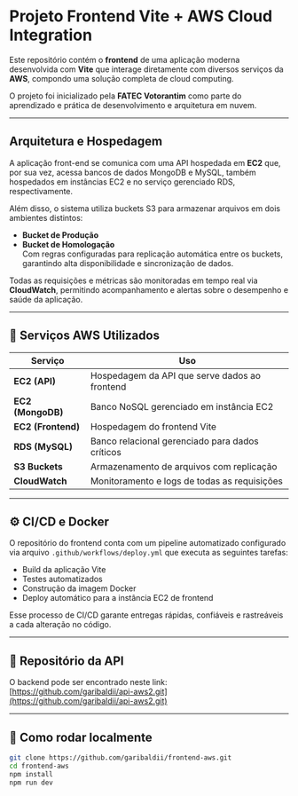 #  Projeto Frontend Vite + AWS Cloud Integration

Este repositório contém o **frontend** de uma aplicação moderna desenvolvida com **Vite** que interage diretamente com diversos serviços da **AWS**, compondo uma solução completa de cloud computing.  

O projeto foi inicializado pela **FATEC Votorantim** como parte do aprendizado e prática de desenvolvimento e arquitetura em nuvem.

---

##  Arquitetura e Hospedagem

A aplicação front-end se comunica com uma API hospedada em **EC2** que, por sua vez, acessa bancos de dados MongoDB e MySQL, também hospedados em instâncias EC2 e no serviço gerenciado RDS, respectivamente.  

Além disso, o sistema utiliza buckets S3 para armazenar arquivos em dois ambientes distintos:

- **Bucket de Produção**
- **Bucket de Homologação**  
  Com regras configuradas para replicação automática entre os buckets, garantindo alta disponibilidade e sincronização de dados.

Todas as requisições e métricas são monitoradas em tempo real via **CloudWatch**, permitindo acompanhamento e alertas sobre o desempenho e saúde da aplicação.

---

## 🔧 Serviços AWS Utilizados

| Serviço              | Uso                                           |
|----------------------|-----------------------------------------------|
| **EC2 (API)**        | Hospedagem da API que serve dados ao frontend |
| **EC2 (MongoDB)**    | Banco NoSQL gerenciado em instância EC2       |
| **EC2 (Frontend)**   | Hospedagem do frontend Vite                     |
| **RDS (MySQL)**      | Banco relacional gerenciado para dados críticos|
| **S3 Buckets**       | Armazenamento de arquivos com replicação       |
| **CloudWatch**       | Monitoramento e logs de todas as requisições   |

---

## ⚙️ CI/CD e Docker

O repositório do frontend conta com um pipeline automatizado configurado via arquivo `.github/workflows/deploy.yml` que executa as seguintes tarefas:

- Build da aplicação Vite
- Testes automatizados
- Construção da imagem Docker
- Deploy automático para a instância EC2 de frontend

Esse processo de CI/CD garante entregas rápidas, confiáveis e rastreáveis a cada alteração no código.

---

## 🔗 Repositório da API

O backend pode ser encontrado neste link:  
[https://github.com/garibaldii/api-aws2.git](https://github.com/garibaldii/api-aws2.git)

---

## 🚀 Como rodar localmente



   ```bash
   git clone https://github.com/garibaldii/frontend-aws.git
   cd frontend-aws
   npm install
   npm run dev
   
